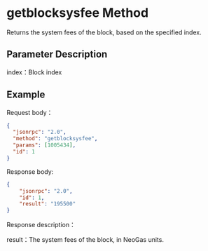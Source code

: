 # getblocksysfee Method

Returns the system fees of the block, based on the specified index.

## Parameter Description

index：Block index

## Example

Request body：

```json
{
  "jsonrpc": "2.0",
  "method": "getblocksysfee",
  "params": [1005434],
  "id": 1
}
```

Response body:

```json
{
    "jsonrpc": "2.0",
    "id": 1,
    "result": "195500"
}
```

Response description：

result：The system fees of the block, in NeoGas units.